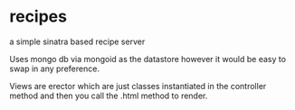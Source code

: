 recipes
=======

a simple sinatra based recipe server

Uses mongo db via mongoid as the datastore however it would be easy to swap in any preference.

Views are erector which are just classes instantiated in the controller method and then you call the .html method to render.



